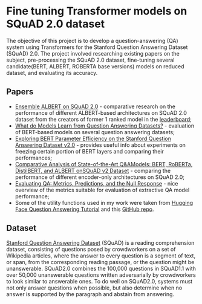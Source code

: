 # Fine tuning Transformer models on SQuAD 2.0 dataset
The objective of this project is to develop a question-answering (QA) system using Transformers for the Stanford Question Answering Dataset (SQuAD) 2.0. The project involved researching existing papers on the subject, pre-processing the SQuAD 2.0 dataset, fine-tuning several candidate(BERT, ALBERT, ROBERTA base versions) models on reduced dataset, and evaluating its accuracy.
## Papers
* [Ensemble ALBERT on SQuAD 2.0](https://arxiv.org/abs/2110.09665) - comparative research on the performance of different ALBERT-based architectures on SQuAD 2.0 dataset from the creators of former 1 ranked model in the [leaderboard](https://paperswithcode.com/sota/question-answering-on-squad20);
* [What do Models Learn from Question Answering Datasets?](https://arxiv.org/abs/2004.03490) - evaluation of BERT-based models on several question answering datasets;
* [Exploring BERT Parameter Efficiency on the Stanford Question Answering Dataset v2.0](https://arxiv.org/pdf/2002.10670) - provides useful info about experiments on freezing certain portion of BERT layers and comparing their performances;
* [Comparative Analysis of State-of-the-Art Q\&AModels: BERT, RoBERTa, DistilBERT, and ALBERT onSQuAD v2 Dataset](https://www.researchsquare.com/article/rs-3956898/v1) - comparing the performance of different encoder-only architectures on SQuAD 2.0;
* [Evaluating QA: Metrics, Predictions, and the Null Response](https://chatgpt.com/c/1416cebb-3249-41a4-a625-ab6c78b7af3c) - nice overview of the metrics suitable for evaluation of extractive QA model performance;
* Some of the utility functions used in my work were taken from [Hugging Face Question Answering Tutorial](https://huggingface.co/learn/nlp-course/chapter7/7?fw=pt) and this [GitHub repo](https://github.com/e-tweedy/roberta-qa-squad2/blob/main/README.md).
## Dataset
[Stanford Question Answering Dataset](https://rajpurkar.github.io/SQuAD-explorer/) (SQuAD) is a reading comprehension dataset, consisting of questions posed by crowdworkers on a set of Wikipedia articles, where the answer to every question is a segment of text, or span, from the corresponding reading passage, or the question might be unanswerable.
SQuAD2.0 combines the 100,000 questions in SQuAD1.1 with over 50,000 unanswerable questions written adversarially by crowdworkers to look similar to answerable ones. To do well on SQuAD2.0, systems must not only answer questions when possible, but also determine when no answer is supported by the paragraph and abstain from answering.
